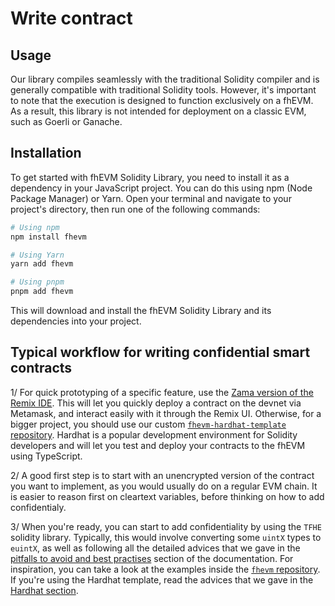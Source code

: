 # Write contract

## Usage

Our library compiles seamlessly with the traditional Solidity compiler and is generally compatible with traditional Solidity tools. However, it's important to note that the execution is designed to function exclusively on a fhEVM. As a result, this library is not intended for deployment on a classic EVM, such as Goerli or Ganache.

## Installation

To get started with fhEVM Solidity Library, you need to install it as a dependency in your JavaScript project. You can do this using npm (Node Package Manager) or Yarn. Open your terminal and navigate to your project's directory, then run one of the following commands:

```bash
# Using npm
npm install fhevm

# Using Yarn
yarn add fhevm

# Using pnpm
pnpm add fhevm
```

This will download and install the fhEVM Solidity Library and its dependencies into your project.

## Typical workflow for writing confidential smart contracts

1/ For quick prototyping of a specific feature, use the [Zama version of the Remix IDE](./write_contract/remix.md). This will let you quickly deploy a contract on the devnet via Metamask, and interact easily with it through the Remix UI.
Otherwise, for a bigger project, you should use our custom [`fhevm-hardhat-template` repository](https://github.com/zama-ai/fhevm-hardhat-template). Hardhat is a popular development environment for Solidity developers and will let you test and deploy your contracts to the fhEVM using TypeScript.

2/ A good first step is to start with an unencrypted version of the contract you want to implement, as you would usually do on a regular EVM chain. It is easier to reason first on cleartext variables, before thinking on how to add confidentialy.

3/ When you're ready, you can start to add confidentiality by using the `TFHE` solidity library. Typically, this would involve converting some `uintX` types to `euintX`, as well as following all the detailed advices that we gave in the [pitfalls to avoid and best practises](../howto/pitfalls.md) section of the documentation. For inspiration, you can take a look at the examples inside the [`fhevm` repository](https://github.com/zama-ai/fhevm/tree/main/examples). If you're using the Hardhat template, read the advices that we gave in the [Hardhat section](./write_contract/hardhat.md).
